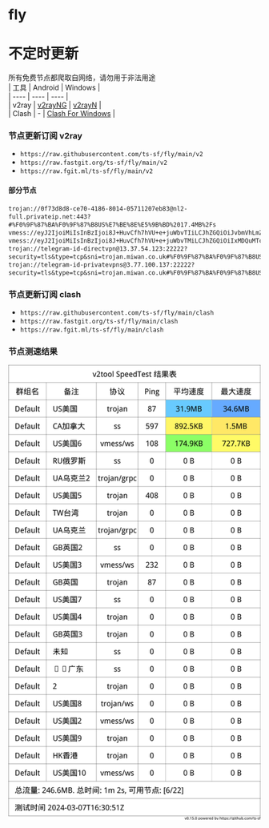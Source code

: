 # fly
# 不定时更新
所有免费节点都爬取自网络，请勿用于非法用途  
|  工具  | Android  | Windows  |  
|  ----  | ----   | ----  |  
| v2ray  | [v2rayNG](https://github.com/2dust/v2rayNG/releases) | [v2rayN](https://github.com/2dust/v2rayN/releases) |  
| Clash  | - | [Clash For Windows](https://github.com/2dust/clashN/releases) | 
  
### 节点更新订阅  v2ray
- `https://raw.githubusercontent.com/ts-sf/fly/main/v2`  
- `https://raw.fastgit.org/ts-sf/fly/main/v2`  
- `https://raw.fgit.ml/ts-sf/fly/main/v2`  
#### 部分节点  
``` 
trojan://0f73d8d8-ce70-4186-8014-05711207eb83@nl2-full.privateip.net:443?#%F0%9F%87%BA%F0%9F%87%B8US%E7%BE%8E%E5%9B%BD%2017.4MB%2Fs
vmess://eyJ2IjoiMiIsInBzIjoi8J+HuvCfh7hVU+e+juWbvTIiLCJhZGQiOiJvbmVhLmZsaGEucnUiLCJwb3J0IjoiMjA1MiIsImlkIjoiODlkOGVmMzEtYWRlOS00YWNhLThmYmMtMWVkYmJhNmNkYTE2IiwiYWlkIjoiMCIsInNjeSI6ImF1dG8iLCJuZXQiOiJ3cyIsInR5cGUiOiJub25lIiwiaG9zdCI6Im9uZWEuZmxoYS5ydSIsInBhdGgiOiIvIiwidGxzIjoiIiwic25pIjoiIiwidGVzdF9uYW1lIjoiVVPnvo7lm70yIn0=
vmess://eyJ2IjoiMiIsInBzIjoi8J+HuvCfh7hVU+e+juWbvTMiLCJhZGQiOiIxMDQuMTcuMTIzLjU1IiwicG9ydCI6IjgwODAiLCJpZCI6IjFkNDcyODhhLTY5OWQtNDVjYS1iNGYwLTRlNWIzNjk0MGU2ZiIsImFpZCI6IjAiLCJzY3kiOiJhdXRvIiwibmV0Ijoid3MiLCJ0eXBlIjoibm9uZSIsImhvc3QiOiJwcS5rbW9samtsai50b3AiLCJwYXRoIjoiL3FaVHRweWE/ZWQ9MjA0OCIsInRscyI6IiIsInNuaSI6IiIsInRlc3RfbmFtZSI6IlVT576O5Zu9MyJ9
trojan://telegram-id-directvpn@13.37.54.123:22222?security=tls&type=tcp&sni=trojan.miwan.co.uk#%F0%9F%87%BA%F0%9F%87%B8US%E7%BE%8E%E5%9B%BD4
trojan://telegram-id-privatevpns@3.77.100.137:22222?security=tls&type=tcp&sni=trojan.miwan.co.uk#%F0%9F%87%BA%F0%9F%87%B8US%E7%BE%8E%E5%9B%BD5
```
### 节点更新订阅  clash
- `https://raw.githubusercontent.com/ts-sf/fly/main/clash`  
- `https://raw.fastgit.org/ts-sf/fly/main/clash`  
- `https://raw.fgit.ml/ts-sf/fly/main/clash`  

### 节点测速结果
![image](traffic.png)
